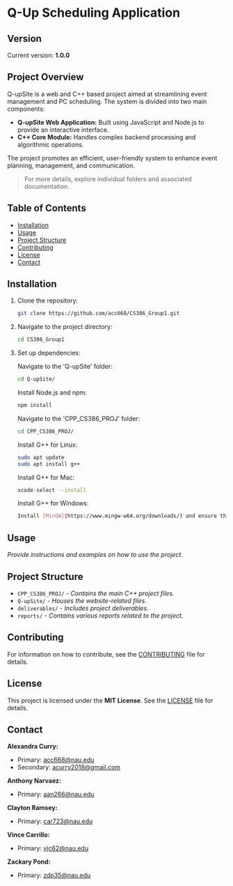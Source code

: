 # Q-Up Scheduling Application

## Version
Current version: **1.0.0**

## Project Overview

Q-upSite is a web and C++ based project aimed at streamlining event management and PC scheduling. The system is divided into two main components:
- **Q-upSite Web Application:** Built using JavaScript and Node.js to provide an interactive interface.
- **C++ Core Module:** Handles complex backend processing and algorithmic operations.

The project promotes an efficient, user-friendly system to enhance event planning, management, and communication.

> For more details, explore individual folders and associated documentation.

## Table of Contents

- [Installation](#installation)
- [Usage](#usage)
- [Project Structure](#project-structure)
- [Contributing](#contributing)
- [License](#license)
- [Contact](#contact)

## Installation

1. Clone the repository:
   ```bash
   git clone https://github.com/acc668/CS386_Group1.git
   ```
2. Navigate to the project directory:
   ```bash
   cd CS386_Group1
   ```
3. Set up dependencies:

   Navigate to the 'Q-upSite' folder:
   ```bash
   cd Q-upSite/
   ```
   Install Node.js and npm:
   ```bash
   npm install
   ```
   Navigate to the 'CPP_CS386_PROJ' folder:
   ```bash
   cd CPP_CS386_PROJ/
   ```
   Install G++ for Linux:
   ```bash
   sudo apt update
   sudo apt install g++
   ```
   Install G++ for Mac:
   ```bash
   xcode-select --install
   ```
   Install G++ for Windows:
   ```bash
   Install [MinGW](https://www.mingw-w64.org/downloads/) and ensure that `g++` is added to your system's PATH.
   ```

## Usage

*Provide instructions and examples on how to use the project.*

## Project Structure

- `CPP_CS386_PROJ/` - *Contains the main C++ project files.*
- `Q-upSite/` - *Houses the website-related files.*
- `deliverables/` - *Includes project deliverables.*
- `reports/` - *Contains various reports related to the project.*

## Contributing

For information on how to contribute, see the [CONTRIBUTING](CONTRIBUTING) file for details.

## License

This project is licensed under the **MIT License**. See the [LICENSE](LICENSE) file for details.

## Contact

**Alexandra Curry:**  
- Primary: [acc668@nau.edu](mailto:acc668@nau.edu)  
- Secondary: [acurry2018@gmail.com](mailto:acurry2018@gmail.com)

**Anthony Narvaez:**  
- Primary: [aan266@nau.edu](mailto:aan266@nau.edu)

**Clayton Ramsey:**  
- Primary: [car723@nau.edu](mailto:car723@nau.edu)

**Vince Carrillo:**  
- Primary: [vjc62@nau.edu](mailto:vjc62@nau.edu)

**Zackary Pond:**  
- Primary: [zdp35@nau.edu](mailto:zdp35@nau.edu)
